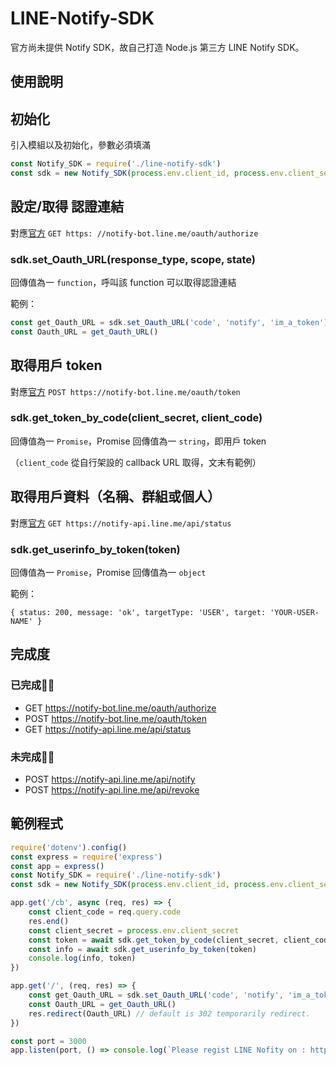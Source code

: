 # LINE-Notify-SDK

官方尚未提供 Notify SDK，故自己打造 Node.js 第三方 LINE Notify SDK。

## 使用說明

## 初始化

引入模組以及初始化，參數必須填滿

```javascript
const Notify_SDK = require('./line-notify-sdk')
const sdk = new Notify_SDK(process.env.client_id, process.env.client_secret, process.env.redirect_uri)
```

## 設定/取得 認證連結

對應[官方](https://notify-bot.line.me/doc/en/)  `GET https: //notify-bot.line.me/oauth/authorize`
### sdk.set_Oauth_URL(response_type, scope, state)
回傳值為一 `function`，呼叫該 function 可以取得認證連結

範例：
```javascript
const get_Oauth_URL = sdk.set_Oauth_URL('code', 'notify', 'im_a_token')
const Oauth_URL = get_Oauth_URL()
```
## 取得用戶 token

對應[官方]((https://notify-bot.line.me/doc/en/))  `POST https://notify-bot.line.me/oauth/token`

### sdk.get_token_by_code(client_secret, client_code)
回傳值為一 `Promise`，Promise 回傳值為一 `string`，即用戶 token

（`client_code` 從自行架設的 callback URL 取得，文末有範例）

## 取得用戶資料（名稱、群組或個人）

對應[官方]((https://notify-bot.line.me/doc/en/))  `GET https://notify-api.line.me/api/status`

### sdk.get_userinfo_by_token(token)
回傳值為一 `Promise`，Promise 回傳值為一 `object`

範例：
```
{ status: 200, message: 'ok', targetType: 'USER', target: 'YOUR-USER-NAME' }
```

## 完成度
### 已完成🙆‍♂️
- GET https://notify-bot.line.me/oauth/authorize
- POST https://notify-bot.line.me/oauth/token
- GET https://notify-api.line.me/api/status

### 未完成🙅‍♂️
- POST https://notify-api.line.me/api/notify
- POST https://notify-api.line.me/api/revoke


## 範例程式

```javascript
require('dotenv').config()
const express = require('express')
const app = express()
const Notify_SDK = require('./line-notify-sdk')
const sdk = new Notify_SDK(process.env.client_id, process.env.client_secret, process.env.redirect_uri)

app.get('/cb', async (req, res) => {
    const client_code = req.query.code
    res.end()
    const client_secret = process.env.client_secret
    const token = await sdk.get_token_by_code(client_secret, client_code)
    const info = await sdk.get_userinfo_by_token(token)
    console.log(info, token)
})

app.get('/', (req, res) => {
    const get_Oauth_URL = sdk.set_Oauth_URL('code', 'notify', 'im_a_token')
    const Oauth_URL = get_Oauth_URL()
    res.redirect(Oauth_URL) // default is 302 temporarily redirect.
})

const port = 3000
app.listen(port, () => console.log(`Please regist LINE Nofity on : http://localhost:${port}`))
````
